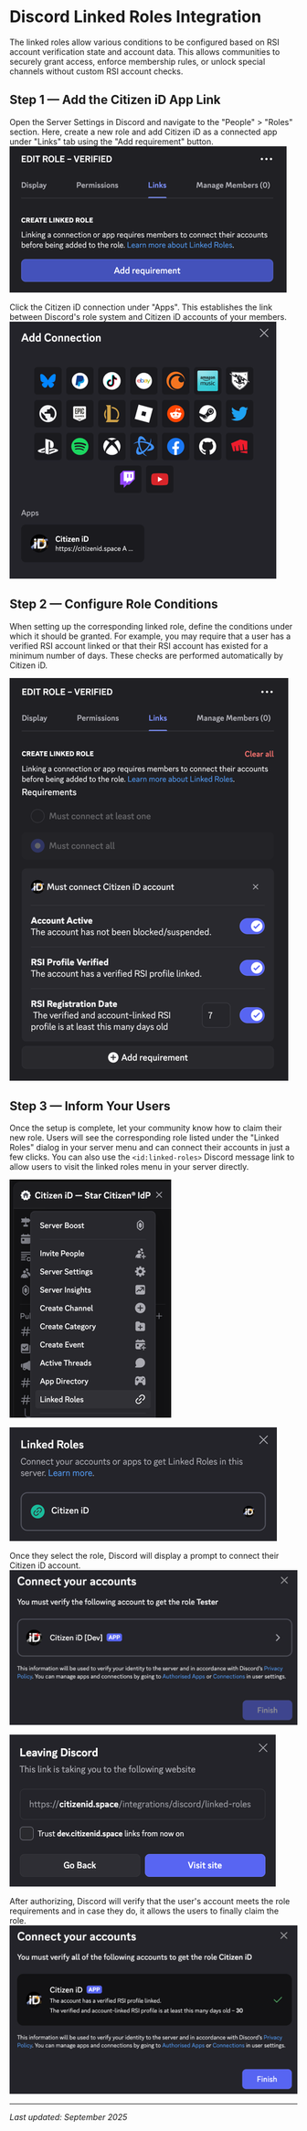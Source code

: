 # Discord Linked Roles Integration

The linked roles allow various conditions to be configured based on RSI account verification state and account data.
This allows communities to securely grant access, enforce membership rules, or unlock special channels without custom RSI account checks.

## Step 1 — Add the Citizen iD App Link

Open the Server Settings in Discord and navigate to the "People" > "Roles" section.
Here, create a new role and add Citizen iD as a connected app under "Links" tab using the "Add requirement" button.
![img.png](/images/discord-bot-server-role-links.png)

Click the Citizen iD connection under "Apps".
This establishes the link between Discord's role system and Citizen iD accounts of your members.
![img_1.png](/images/discord-bot-server-role-add-link.png)

## Step 2 — Configure Role Conditions

When setting up the corresponding linked role, define the conditions under which it should be granted.
For example, you may require that a user has a verified RSI account linked or that their RSI account has existed for a minimum number of days.
These checks are performed automatically by Citizen iD.

![img_2.png](/images/discord-bot-server-role-configure-link.png)

## Step 3 — Inform Your Users

Once the setup is complete, let your community know how to claim their new role.
Users will see the corresponding role listed under the "Linked Roles" dialog in your server menu  and can connect their accounts in just a few clicks.
You can also use the `<id:linked-roles>` Discord message link to allow users to visit the linked roles menu in your server directly.

![Discord Server Navigation Menu](/images/discord-server-menu-roles.png)

![Discord Server Linked Role Selection Dialog](/images/discord-linkedroles-select.png)

Once they select the role, Discord will display a prompt to connect their Citizen iD account.
![Discord Server Linked Role Authorization Dialog](/images/discord-linkedroles-authorize.png)

![Discord Server Linked Role Authorization Redirect Dialog](/images/discord-linkedroles-authorize-redirect.png)

After authorizing, Discord will verify that the user's account meets the role requirements and in case they do, it allows the users to finally claim the role.
![Discord Server Linked Role Claim Dialog](/images/discord-linkedroles-claim.png)

---

*Last updated: September 2025*
